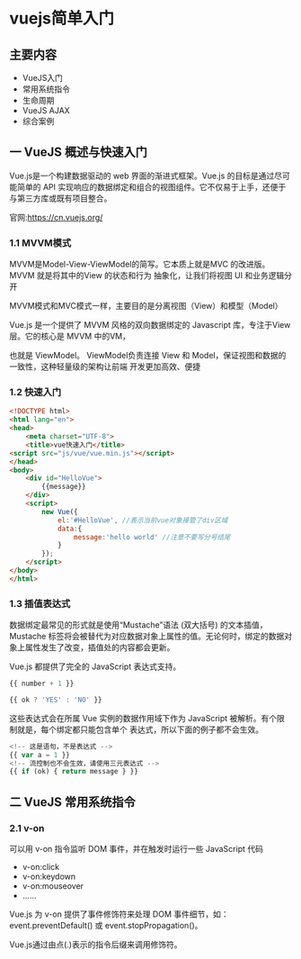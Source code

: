 # vuejs简单入门 #

## 主要内容

- VueJS入门
- 常用系统指令
- 生命周期
- VueJS AJAX
- 综合案例

## 一 VueJS 概述与快速入门

Vue.js是一个构建数据驱动的 web 界面的渐进式框架。Vue.js 的目标是通过尽可能简单的 API 实现响应的数据绑定和组合的视图组件。它不仅易于上手，还便于与第三方库或既有项目整合。

官网:https://cn.vuejs.org/

### 1.1 MVVM模式

MVVM是Model-View-ViewModel的简写。它本质上就是MVC 的改进版。MVVM 就是将其中的View 的状态和行为
抽象化，让我们将视图 UI 和业务逻辑分开

MVVM模式和MVC模式一样，主要目的是分离视图（View）和模型（Model）

Vue.js 是一个提供了 MVVM 风格的双向数据绑定的 Javascript 库，专注于View 层。它的核心是 MVVM 中的VM，

也就是 ViewModel。 ViewModel负责连接 View 和 Model，保证视图和数据的一致性，这种轻量级的架构让前端
开发更加高效、便捷

### 1.2 快速入门

```html
<!DOCTYPE html>
<html lang="en">
<head>
    <meta charset="UTF-8">
    <title>vue快速入门</title>
<script src="js/vue/vue.min.js"></script>
</head>
<body>
    <div id="HelloVue">
        {{message}}
    </div>
    <script>
        new Vue({
            el:'#HelloVue', //表示当前vue对象接管了div区域
            data:{
                message:'hello world' //注意不要写分号结尾
            }
        });
    </script>
</body>
</html>
```

### 1.3 插值表达式

数据绑定最常见的形式就是使用“Mustache”语法 (双大括号) 的文本插值，Mustache 标签将会被替代为对应数据对象上属性的值。无论何时，绑定的数据对象上属性发生了改变，插值处的内容都会更新。

Vue.js 都提供了完全的 JavaScript 表达式支持。

```javascript
{{ number + 1 }}

{{ ok ? 'YES' : 'NO' }}
```

这些表达式会在所属 Vue 实例的数据作用域下作为 JavaScript 被解析。有个限制就是，每个绑定都只能包含单个
表达式，所以下面的例子都不会生效。

```javascript
<!-- 这是语句，不是表达式 -->
{{ var a = 1 }}
<!-- 流控制也不会生效，请使用三元表达式 -->
{{ if (ok) { return message } }}
```

## 二 VueJS 常用系统指令

### 2.1 v-on

可以用  v-on 指令监听 DOM 事件，并在触发时运行一些 JavaScript 代码

- v-on:click
- v-on:keydown
- v-on:mouseover
- ......

Vue.js 为 v-on 提供了事件修饰符来处理 DOM 事件细节，如：event.preventDefault() 或
event.stopPropagation()。

Vue.js通过由点(.)表示的指令后缀来调用修饰符。